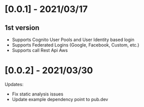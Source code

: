 # [0.0.1] - 2021/03/17
## 1st version
- Supports Cognito User Pools and User Identity based login
- Supports Federated Logins (Google, Facebook, Custom, etc.)
- Supports call Rest Api Aws

# [0.0.2] - 2021/03/30
Updates:
- Fix static analysis issues
- Update example dependency point to pub.dev

